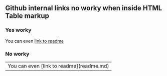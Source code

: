 ## Github internal links no worky when inside HTML Table markup

### Yes worky
You can even [link to readme](readme.md)

### No worky
<table><tr><td>You can even [link to readme](readme.md)</td></tr></table>
